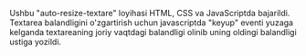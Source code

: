 Ushbu "auto-resize-textare" loyihasi HTML, CSS va JavaScriptda bajarildi. Textarea balandligini o'zgartirish uchun javascriptda "keyup" eventi yuzaga kelganda textareaning joriy vaqtdagi balandligi olinib uning oldingi balandligi ustiga yozildi.
